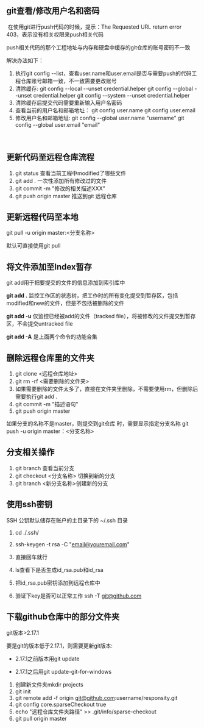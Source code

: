 ## git查看/修改用户名和密码			

​	在使用git进行push代码的时候，提示：The Requested URL return error 403，表示没有相关权限来push相关代码

​	push相关代码的那个工程地址与内存和硬盘中缓存的git仓库的账号密码不一致

解决办法如下：

1. 执行git config --list，查看user.name和user.email是否与需要push的代码工程仓库账号邮箱一致，不一致需要更改账号
2. 清除缓存:
   		git config --local --unset credential.helper
      		git config --global --unset credential.helper
      		git config --system --unset credential.helper
3. 清除缓存后提交代码需要重新输入用户名密码
4. 查看当前的用户名和邮箱地址：
   		git config user.name
      		git config user.email
5. 修改用户名和邮箱地址:
   		git config --global user.name "username"
      		git config --global user.email "email"

​		

## 更新代码至远程仓库流程	

1. git status 查看当前工程中modified了哪些文件
2. git add . 一次性添加所有修改过的文件
3. git commit -m "修改的相关描述XXX"
4. git push origin master 推送到git 远程仓库

## 更新远程代码至本地

git pull -u origin master:<分支名称>

默认可直接使用git pull

## 将文件添加至Index暂存

git add用于把要提交的文件的信息添加到索引库中

**git add .**  监控工作区的状态树，把工作时的所有变化提交到暂存区，包括modified和new的文件，但是不包括被删除的文件

**git add -u**  仅监控已经被add的文件（tracked file），将被修改的文件提交到暂存区，不会提交untracked file

**git add -A**   是上面两个命令的功能合集

## 删除远程仓库里的文件夹

1. git clone <远程仓库地址>
2. git rm -rf <需要删除的文件夹>
3. 如果需要删除的文件太多了，直接在文件夹里删除，不需要使用rm，但删除后需要执行git add .
4. git commit -m "描述语句"
5. git push origin master

如果分支的名称不是master，则提交到git仓库 时，需要显示指定分支名称 git push -u origin master：<分支名称>

## 分支相关操作

1. git branch 查看当前分支
2. git checkout <分支名称> 切换到新的分支
3. git branch <新分支名称>创建新的分支

## 使用ssh密钥

SSH 公钥默认储存在账户的主目录下的 ~/.ssh 目录

1. cd ./.ssh/

2. ssh-keygen -t rsa -C "email@youremail.com"

3. 直接回车就行

4. ls查看下是否生成id_rsa.pub和id_rsa

5. 把id_rsa.pub密钥添加到远程仓库中

6. 验证下key是否可以正常工作 ssh -T git@github.com

   

## 下载github仓库中的部分文件夹

git版本>2.17.1

要是git的版本低于2.17.1，则需要更新git版本:

- 2.17.1之前版本用git update 

- 2.17.1之后用git update-git-for-windows

  

1. 创建新文件夹mkdir projects
2. git init
3. git remote add -f origin git@github.com:username/responsity.git
4. git config core.sparseCheckout true
5. echo "远程仓库文件夹路径" >> .git/info/sparse-checkout
6. git pull origin master